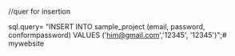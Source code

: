  //quer for insertion
 
 sql.query= "INSERT INTO sample_project (email, password, conformpassword) VALUES ('him@gmail.com','12345', '12345')";# mywebsite
